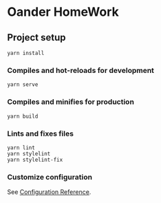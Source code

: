 # Oander HomeWork

## Project setup
```
yarn install
```

### Compiles and hot-reloads for development
```
yarn serve
```

### Compiles and minifies for production
```
yarn build
```

### Lints and fixes files
```
yarn lint
yarn stylelint
yarn stylelint-fix
```

### Customize configuration
See [Configuration Reference](https://cli.vuejs.org/config/).
